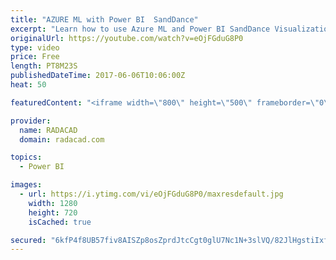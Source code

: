 ```yaml
---
title: "AZURE ML with Power BI  SandDance"
excerpt: "Learn how to use Azure ML and Power BI SandDance Visualization"
originalUrl: https://youtube.com/watch?v=eOjFGduG8P0
type: video
price: Free
length: PT8M23S
publishedDateTime: 2017-06-06T10:06:00Z
heat: 50

featuredContent: "<iframe width=\"800\" height=\"500\" frameborder=\"0\" src=\"https://www.youtube.com/embed/eOjFGduG8P0\" allow=\"accelerometer; autoplay; encrypted-media; gyroscope; picture-in-picture\" allowfullscreen></iframe>"

provider:
  name: RADACAD
  domain: radacad.com

topics:
  - Power BI

images:
  - url: https://i.ytimg.com/vi/eOjFGduG8P0/maxresdefault.jpg
    width: 1280
    height: 720
    isCached: true

secured: "6kfP4f8UB57fiv8AISZp8osZprdJtcCgt0glU7Nc1N+3slVQ/82JlHgstiIxfe1wAFhkWJaf718g+1Ozk7zMYXru020JexgeKRefBtf8qx7lcmSFUJ1bS3u5sXp4OuPQTfCcRwx5vJWqROnS2c2aE9ngAVAICWsQEaKcwarwujS8BB+sDyMWGeWx4H+nRCHP2jiu6tOS2XeVSfVBJ+5G6YO+zAh6TmZ2H5CiR4fvUkPnx9iaxi0CUYsIr6xqwPTDWokg+DGC7M4WyKGWyAfJ/Ozcz55wDTVGF4lfBhxAoIKAShHlBtcQ9EqQLij7C0L4OzYMc5zOzPp51Vc/TJbLKN6eFrMP+ngGvpam/OzUogdyGJCaoajNXCeuyq30atcu0HMdxI3tJahgA48J211KRxeEHSaa05on7Jn7T81Jl3k=;r5uyNlU4OrzyOI1J09sVoQ=="
---
```


